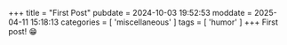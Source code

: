 +++
title =  "First Post"
pubdate = 2024-10-03 19:52:53
moddate = 2025-04-11 15:18:13
categories = [ 'miscellaneous' ]
tags = [ 'humor' ]
+++
First post! &#x1f601; <!-- :grin: -->

